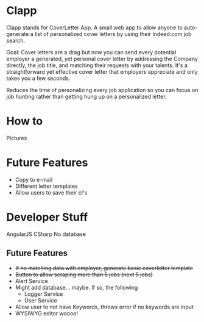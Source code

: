 # Clapp

Clapp stands for CoverLetter App. A small web app to allow anyone to auto-generate a list of personalized cover letters by using their Indeed.com job search.

Goal: Cover letters are a drag but now you can send every potential employer a generated, yet personal cover letter by addressing the Company directly, the job title, and matching their requests with your talents. It's a straightforward yet effective cover letter that employers appreciate and only takes you a few seconds. 

Reduces the time of personalizing every job application so you can focus on job hunting rather than getting hung up on a personalized letter.

# How to

Pictures

# Future Features

* Copy to e-mail
* Different letter templates
* Allow users to save their cl's

# Developer Stuff

AngularJS
CSharp
No database

## Future Features

* ~~If no matching data with employer, generate basic coverletter template~~
* ~~Button to allow scraping more than 5 jobs (next 5 jobs)~~
* Alert Service
* Might add database... maybe. If so, the following
  * Logger Service 
  * User Service
* Allow user to not have Keywords, throws error if no keywords are input
* WYSIWYG editor woooo! 
